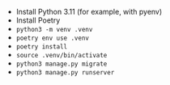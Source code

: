 - Install Python 3.11 (for example, with pyenv)
- Install Poetry
- `python3 -m venv .venv`
- `poetry env use .venv`
- `poetry install`
- `source .venv/bin/activate`
- `python3 manage.py migrate`
- `python3 manage.py runserver`
